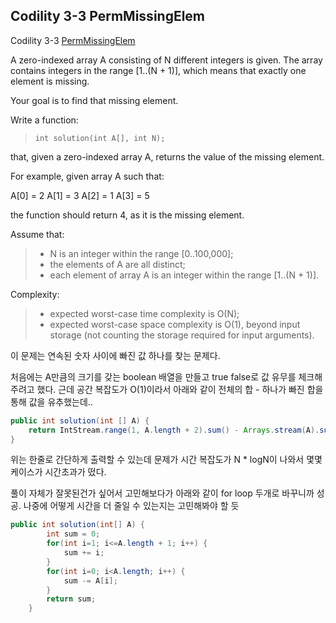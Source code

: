 ## Codility 3-3 PermMissingElem


Codility 3-3 [PermMissingElem](https://app.codility.com/programmers/lessons/3-time_complexity/perm_missing_elem/)

A zero-indexed array A consisting of N different integers is given. The array contains integers in the range [1..(N + 1)], which means that exactly one element is missing.

Your goal is to find that missing element.

Write a function:

> `int solution(int A[], int N);`

that, given a zero-indexed array A, returns the value of the missing element.

For example, given array A such that:

  A[0] = 2  A[1] = 3  A[2] = 1  A[3] = 5

the function should return 4, as it is the missing element.

Assume that:

> - N is an integer within the range [0..100,000];
> - the elements of A are all distinct;
> - each element of array A is an integer within the range [1..(N + 1)].

Complexity:

> - expected worst-case time complexity is O(N);
> - expected worst-case space complexity is O(1), beyond input storage (not counting the storage required for input arguments).

이 문제는 연속된 숫자 사이에 빠진 값 하나를 찾는 문제다.

처음에는 A만큼의 크기를 갖는 boolean 배열을 만들고 true false로 값 유무를 체크해주려고 했다. 근데 공간 복잡도가 O(1)이라서 아래와 같이 전체의 합 - 하나가 빠진 합을 통해 값을 유추했는데..

```java
public int solution(int [] A) {
    return IntStream.range(1, A.length + 2).sum() - Arrays.stream(A).sum();
}
```

위는 한줄로 간단하게 출력할 수 있는데 문제가 시간 복잡도가 N * logN이 나와서 몇몇 케이스가 시간초과가 떴다.

풀이 자체가 잘못된건가 싶어서 고민해보다가 아래와 같이 for loop 두개로 바꾸니까 성공. 나중에 어떻게 시간을 더 줄일 수 있는지는 고민해봐야 할 듯

```java
public int solution(int[] A) {
        int sum = 0;
        for(int i=1; i<=A.length + 1; i++) {
            sum += i;
        }
        for(int i=0; i<A.length; i++) {
            sum -= A[i];
        }
        return sum;
    }
```